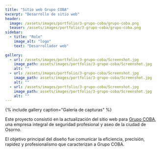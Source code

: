 ```yaml
---
title: "Sitio web Grupo COBA"
excerpt: "Desarrollo de sitio web"
header:
  image: /assets/images/portfolio/3-grupo-coba/grupo-coba.png
  teaser: /assets/images/portfolio/3-grupo-coba/grupo-coba.png
sidebar:
  - title: "Role"    
    image_alt: "logo"
    text: "Desarrollador web"
  
gallery:
  - url: /assets/images/portfolio/3-grupo-coba/Screenshot.jpg
    image_path: assets/images/portfolio/3-grupo-coba/Screenshot.jpg
    alt: ""
  - url: /assets/images/portfolio/3-grupo-coba/Screenshot.jpg
    image_path: assets/images/portfolio/3-grupo-coba/Screenshot.jpg
    alt: ""
  - url: /assets/images/portfolio/3-grupo-coba/Screenshot.jpg
    image_path: assets/images/portfolio/3-grupo-coba/Screenshot.jpg
    alt: ""
---
```



{% include gallery caption="Galería de capturas" %}

Este proyecto consistió en la actualización del sitio web para [Grupo COBA](https://grupocoba.cl/), una empresa integral de seguridad profesional y aseo de la ciudad de Osorno. 


El objetivo principal del diseño fue comunicar la eficiencia, precisión, rapidez y profesionalismo que caracterizan a Grupo COBA. 